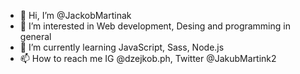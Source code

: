 - 👋 Hi, I’m @JackobMartinak
- 👀 I’m interested in Web development, Desing and programming in general
- 🌱 I’m currently learning JavaScript, Sass, Node.js
- 📫 How to reach me IG @dzejkob.ph, Twitter @JakubMartink2

